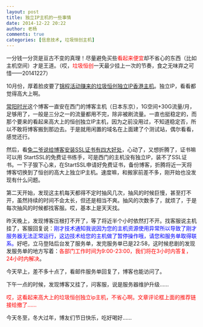 ```yaml
---
layout: post
title: 独立IP主机的一些事情
date: 2014-12-22 20:22
author: 老杨
comments: true
categories: [信息技术, 垃圾恒创主机]
---
```

一分钱一分货是亘古不变的真理！尽量避免买些<span style = "color:red;">看起来便宜</span>却不省心的东西（比如主机空间）才是王道。（哎，<span style = "color:red;">垃圾恒创</span>一天最少挂上一次的节奏，食之无味弃之可惜——20141227）
<!--more-->
10月份，厚着脸皮要了<a href="http://shanjincheng.com/14" target="_blank">锦程活动赚来的垃圾恒创独立IP香港主机</a>。独立IP，看看都觉得高大上啊。

<a href="/" target="_blank">常阳时光</a>这个博客一直安在西门的博客主机（日本东京），1G空间+30G流量/月，足够用了，一般是三分之一的流量都用不完，除非被刷流量。一直也挺稳定的，而那个要来的看起来高大上的恒创独立IP主机，因为之前没用过，不知道稳定否，所以不敢将博客搬到那边去。于是就用闲置的域名在上面建了个测试站，偶尔看看，感觉还行。

然后，看<a href="https://too2ye.com/3002" target="_blank">兔二爷说给博客安装SSL证书有四大好处</a>，心动了，又想折腾了，证书嘛可以用 StartSSL的免费证书练手，可是西门的主机没有独立IP，装不了SSL证书。一下子狠下心来，在StartSSL申请好免费证书，备份博客，折腾将近一天将博客切换到了恒创的高大上独立IP主机。速度嘛，和搬家前差不多，刚开始也没发现有什么问题。

第二天开始，发现这主机每天都得不定时抽风几次，抽风的时候巨慢，甚至打不开，虽然持续的时间不会太长，但还是相当不爽。抽风的次数多了，就烦了，于是每次抽风的时候都找客服。哎，基本上是天天找。

昨天晚上，发现博客压根打不开了，等了将近半个小时依然打不开。找客服说主机挂了，客服回复说：<span style = "color:blue;">刚才技术通知我说因为您的主机资源使用异常所以导致了刚才服务器无法正常运行，这边技术给您的主机做了暂停操作哦，请您和服务单取得联系。</span>好吧，立马登陆后台发了服务单，发完服务单已是22:58，这时候悲剧的发现发服务单的地方写着：<span style = "color:red;">各部门工作时间为9:00-23:00，我们将在3小时内答复，24小时内解决</span>。

今天早上，差不多十点了，看邮件服务单回复了，博客也能访问了。

下午一点的时候，发现博客又挂了，问客服，说是服务器维护升级……

<span style = "color:red;">哎，这看起来高大上的垃圾恒创独立ip主机，不省心啊。文章评论框上面的推荐链接给撤了……</span>

今天冬至，冬大过年，博友们节日快乐，吃好喝好……
